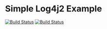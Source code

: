 # Simple Log4j2 Example

[![Build Status](https://travis-ci.org/leandrocgsi/simple-log4j2-example.svg?branch=master)](https://travis-ci.org/leandrocgsi/simple-log4j2-example)
[![Build Status](https://circleci.com/gh/leandrocgsi/simple-log4j2-example.svg?&style=shield)](https://circleci.com/gh/leandrocgsi/simple-log4j2-example/)

